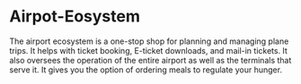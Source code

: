# Airpot-Eosystem
The airport ecosystem is a one-stop shop for planning and managing plane trips. It helps with ticket booking, E-ticket downloads, and mail-in tickets. It also oversees the operation of the entire airport as well as the terminals that serve it. It gives you the option of ordering meals to regulate your hunger.